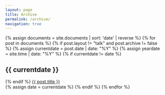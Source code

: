 ```yaml
---
layout: page
title: Archive
permalink: /archive/
navigation: true
---
```


<div class="posts">
{% assign documents = site.documents | sort: 'date' | reverse %}
{% for post in documents %}
  {% if post.layout != "talk" and post.archive != false %}
  {% assign currentdate = post.date | date: "%Y" %}
  {% assign yeardate = site.time | date: "%Y" %}
  {% if currentdate != date %}
  <h2 id="date-{{currentdate}}">{{ currentdate }}</h2>
  {% endif %}
  <a href="{{ site.baseurl }}{{ post.url }}">{{ post.title }}</a><br/>
  {% assign date = currentdate %}
  {% endif %}
{% endfor %}
</div><!--/posts-->
